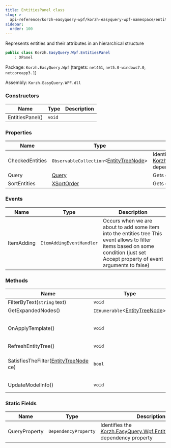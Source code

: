 ```yaml
---
title: EntitiesPanel class
slug: >-
  api-reference/korzh-easyquery-wpf/korzh-easyquery-wpf-namespace/entitiespanel-class
sidebar:
  order: 100
---
```


Represents entities and their attributes in an hierarchical structure
```csharp
public class Korzh.EasyQuery.Wpf.EntitiesPanel
    : XPanel

```
Package: `Korzh.EasyQuery.Wpf` (targets: `net461`, `net5.0-windows7.0`, `netcoreapp3.1`)

Assembly: `Korzh.EasyQuery.WPF.dll`

### Constructors

| Name | Type | Description | 
| --- | --- | --- | 
| EntitiesPanel() | `void` |  | 


### Properties

| Name | Type | Description | 
| --- | --- | --- | 
| CheckedEntities | `ObservableCollection`&lt;[EntityTreeNode](///////////////easyquery/docs/api-reference/korzh-easyquery-wpf/korzh-easyquery-wpf-namespace/entitytreenode-class)&gt; | Identifies [Korzh.EasyQuery.Wpf.EntitiesPanel.CheckedEntities](///////////////easyquery/docs/api-reference/korzh-easyquery-wpf/korzh-easyquery-wpf-namespace/entitiespanel-class) dependency property | 
| Query | [Query](///////////////easyquery/docs/api-reference/korzh-easyquery/korzh-easyquery-namespace/query-class) | Gets or sets the query. | 
| SortEntities | [XSortOrder](///////////////easyquery/docs/api-reference/korzh-easyquery-wpf/korzh-easyquery-wpf-namespace/xsortorder-enum) | Gets or sets the order of entities in context menu. | 


### Events

| Name | Type | Description | 
| --- | --- | --- | 
| ItemAdding | `ItemAddingEventHandler` | Occurs when we are about to add some item into the entities tree  This event allows to filter items based on some condition (just set Accept property of event arguments to false) | 


### Methods

| Name | Type | Description | 
| --- | --- | --- | 
| FilterByText(`string` text) | `void` | Filters entity tree by some text | 
| GetExpandedNodes() | `IEnumerable`&lt;[EntityTreeNode](///////////////easyquery/docs/api-reference/korzh-easyquery-wpf/korzh-easyquery-wpf-namespace/entitytreenode-class)&gt; | Returns all currently expanded nodes | 
| OnApplyTemplate() | `void` | When overridden in a derived class, is invoked whenever application code or internal processes call `System.Windows.FrameworkElement.ApplyTemplate`. | 
| RefreshEntityTree() | `void` | Refreshes the entity tree. | 
| SatisfiesTheFilter([EntityTreeNode](///////////////easyquery/docs/api-reference/korzh-easyquery-wpf/korzh-easyquery-wpf-namespace/entitytreenode-class) ce) | `bool` | Returns true if the item passed in parameter satisfies the current filter.  This method calls FilterItem event which allows you to filter some items before they are added into the tree | 
| UpdateModelInfo() | `void` | Updates the control by the latest changes in associated model. | 


### Static Fields

| Name | Type | Description | 
| --- | --- | --- | 
| QueryProperty | `DependencyProperty` | Identifies the [Korzh.EasyQuery.Wpf.EntitiesPanel.Query](///////////////easyquery/docs/api-reference/korzh-easyquery-wpf/korzh-easyquery-wpf-namespace/entitiespanel-class) dependency property |
